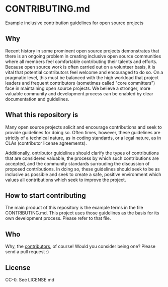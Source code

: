CONTRIBUTING.md
===============

Example inclusive contribution guidelines for open source projects

## Why

Recent history in some prominent open source projects demonstrates that there is an ongoing problem in
creating inclusive open source communities where all members feel comfortable contributing their talents
and efforts. Because open source work is often carried out on a volunteer basis, it is vital that
potential contributors feel welcome and encouraged to do so. On a pragmatic level, this must be balanced
with the high workload that project leaders and frequent contributors (sometimes called "core committers")
face in maintaining open source projects. We believe a stronger, more valuable community and development
process can be enabled by clear documentation and guidelines.

## What this repository is

Many open source projects solicit and encourage contributions and seek to provide guidelines for doing so.
Often times, however, these guidelines are strictly of a technical nature, as in coding standards, or a
legal nature, as in CLAs (contributor license agreements).

Additionally, ontributor guidelines should clarify the types of contributions that are considered valuable,
the process by which such contributions are accepted, and the community standards surrouding the discussion of
proposed contributions. In doing so, these guidelines should seek to be as inclusive as possible and
seek to create a safe, positive environment which values all contributions which seek to improve the project.

## How to start contributing

The main product of this repository is the example terms in the file CONTRIBUTING.md. This project uses
those guidelines as the basis for its own development process. Please refer to that file.

## Who
Why, the [contributors](https://github.com/jden/CONTRIBUTING.md/network/members), of course! Would you
consider being one? Please send a pull request :)

## License

CC-0. See LICENSE.md
